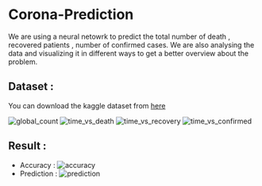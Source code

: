 # Corona-Prediction
We are using a neural netowrk to predict the total number of death , recovered patients , number of confirmed cases.
We are also analysing the data and visualizing it in different ways to get a better overview about the problem.

## Dataset :
You can download the kaggle dataset from [here](https://www.kaggle.com/sudalairajkumar/novel-corona-virus-2019-dataset/)

![global_count](https://user-images.githubusercontent.com/57902078/138547867-82a04904-c392-4fd3-933b-36f1fcc80f8d.png)
![time_vs_death](https://user-images.githubusercontent.com/57902078/138547869-c6a19207-64b8-4aa1-bb1a-27b25abf8452.png)
![time_vs_recovery](https://user-images.githubusercontent.com/57902078/138547873-170ed513-1245-43fb-92cb-c54407e3f8c2.png)
![time_vs_confirmed](https://user-images.githubusercontent.com/57902078/138547878-93359b52-e081-435c-bee5-f3edea2ebf0c.png)

## Result :
- Accuracy :
![accuracy](https://user-images.githubusercontent.com/57902078/138547900-7ada431b-dd89-4ab0-975d-87e461da1bac.png)
- Prediction :
![prediction](https://user-images.githubusercontent.com/57902078/138547905-ad783954-11dc-456a-97b7-139db9a9a743.png)
